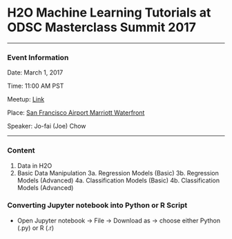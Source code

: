 # H2O Machine Learning Tutorials at ODSC Masterclass Summit 2017

---

### Event Information

Date: March 1, 2017

Time: 11:00 AM PST

Meetup:
[Link](https://odsc.com/masterclass/schedule)

Place:
[San Francisco Airport Marriott Waterfront](https://goo.gl/maps/RN6aCmz7K7G2) 


Speaker: Jo-fai (Joe) Chow

---

### Content

1. Data in H2O
2. Basic Data Manipulation
3a. Regression Models (Basic)
3b. Regression Models (Advanced)
4a. Classification Models (Basic)
4b. Classification Models (Advanced)

### Converting Jupyter notebook into Python or R Script

- Open Jupyter notebook -> File -> Download as -> choose either Python (.py) or R (.r)












